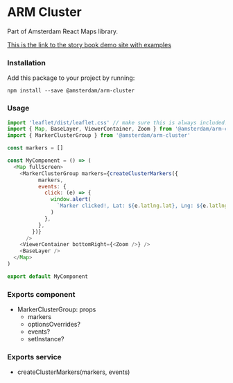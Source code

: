 # ARM Cluster

Part of Amsterdam React Maps library.

[This is the link to the story book demo site with examples](https://amsterdam.github.io/amsterdam-react-maps)

### Installation
Add this package to your project by running:

```
npm install --save @amsterdam/arm-cluster
```

### Usage
```js
import 'leaflet/dist/leaflet.css' // make sure this is always included!
import { Map, BaseLayer, ViewerContainer, Zoom } from '@amsterdam/arm-core'
import { MarkerClusterGroup } from '@amsterdam/arm-cluster'

const markers = []

const MyComponent = () => (
  <Map fullScreen>
    <MarkerClusterGroup markers={createClusterMarkers({
          markers,
          events: {
            click: (e) => {
              window.alert(
                `Marker clicked!, Lat: ${e.latlng.lat}, Lng: ${e.latlng.lng}`,
              )
            },
          },
        })}  
      />
    <ViewerContainer bottomRight={<Zoom />} />
    <BaseLayer />
  </Map>
)

export default MyComponent
```

### Exports component
- MarkerClusterGroup: props
  - markers
  - optionsOverrides?
  - events?
  - setInstance?

### Exports service
- createClusterMarkers(markers, events)
